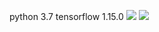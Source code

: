 python 3.7
tensorflow 1.15.0
![](https://img.shields.io/badge/tensorflow-1.15.0-brightgreen)
![](https://img.shields.io/badge/python-3.7-brightgreen)
